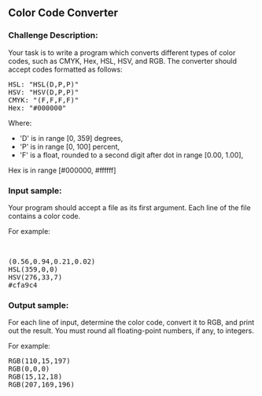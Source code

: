 <h2>Color Code Converter</h2>

<h3>Challenge Description:</h3>
<p>
    Your task is to write a program which converts different types of color codes, such as CMYK, Hex, HSL, HSV, and RGB.
    The converter should accept codes formatted as follows:
</p>
<pre>HSL: &quot;HSL(D,P,P)&quot;
HSV: &quot;HSV(D,P,P)&quot;
CMYK: &quot;(F,F,F,F)&quot;
Hex: &quot;#000000&quot;</pre>
<p>
    Where:
</p>
<ul>
<li>&apos;D&apos; is in range [0, 359] degrees,</li>
<li>&apos;P&apos; is in range [0, 100] percent,</li>
<li>&apos;F&apos; is a float, rounded to a second digit after dot in range [0.00, 1.00],</li>

</ul>
<p>
    Hex is in range [#000000, #ffffff]
</p>

<h3>Input sample:</h3>
<p>
    Your program should accept a file as its first argument. Each line of the file contains a color code.
</p>
<p>
    For example:
</p>
<br>
<pre class="description-input-output">(0.56,0.94,0.21,0.02)
HSL(359,0,0)
HSV(276,33,7)
#cfa9c4</pre>

<h3>Output sample:</h3>

<p>
    For each line of input, determine the color code, convert it to RGB, and print out the result. You must round all
    floating-point numbers, if any, to integers.
</p>
<p>
    For example:
</p>

<pre class="description-input-output">RGB(110,15,197)
RGB(0,0,0)
RGB(15,12,18)
RGB(207,169,196)</pre>